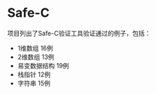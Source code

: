 # Safe-C
项目列出了Safe-C验证工具验证通过的例子，包括：
* 1维数组        16例
* 2维数组        13例
* 易变数据结构    19例
* 栈指针         12例
* 字符串         15例
